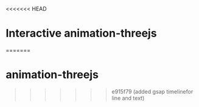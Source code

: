 <<<<<<< HEAD
# Interactive animation-threejs
=======
# animation-threejs
>>>>>>> e915f79 (added gsap timelinefor line and  text)
